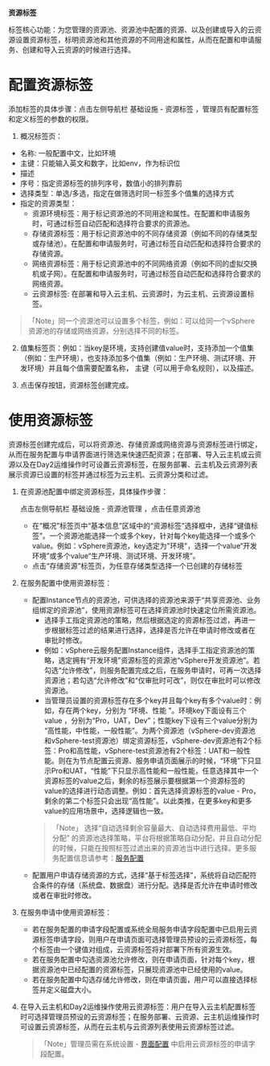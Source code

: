 
**资源标签**

标签核心功能：为您管理的资源池、资源池中配置的资源、以及创建或导入的云资源设置资源标签，标明资源池和其他资源的不同用途和属性，从而在配置和申请服务、创建和导入云资源的时候进行选择。


# 配置资源标签

添加标签的具体步骤：点击左侧导航栏 基础设施 - 资源标签 ，管理员有配置标签和定义标签的参数的权限。

1. 概况标签页：
  - 名称: 一般配置中文，比如环境
  - 主键：只能输入英文和数字，比如env，作为标识位
  - 描述
  - 序号：指定资源标签的排列序号，数值小的排列靠前
  - 选择类型：单选/多选，指定在做筛选时同一标签多个值集的选择方式
  - 指定的资源类型：
      + 资源环境标签：用于标记资源池的不同用途和属性。在配置和申请服务时，可通过标签自动匹配和选择符合要求的资源池。
      + 存储资源标签：用于标记资源池中的不同存储资源（例如不同的存储类型或存储池）。在配置和申请服务时，可通过标签自动匹配和选择符合要求的存储资源。
      + 网络资源标签：用于标记资源池中的不同网络资源（例如不同的虚拟交换机或子网）。在配置和申请服务时，可通过标签自动匹配和选择符合要求的网络资源。
      + 云资源标签: 在部署和导入云主机、云资源时，为云主机、云资源设置标签。

  >「Note」同一个资源池可以设置多个标签，例如：可以给同一个vSphere资源池的存储或网络资源，分别选择不同的标签。

2. 值集标签页：例如：当key是环境，支持创建值value时，支持添加一个值集（例如：生产环境），也支持添加多个值集（例如：生产环境、测试环境、开发环境）并且每个值需要配置名称， 主键（可以用于命名规则），以及描述。 

3. 点击保存按钮，资源标签创建完成。


# 使用资源标签

资源标签创建完成后，可以将资源池、存储资源或网络资源与资源标签进行绑定，从而在服务配置与申请界面进行筛选来快速匹配资源；在部署、导入云主机或云资源以及在Day2运维操作时可设置云资源标签，在服务部署、云主机及云资源列表展示资源已设置的标签并通过标签为云主机、云资源分类和过滤。


1. 在资源池配置中绑定资源标签，具体操作步骤：
   
   点击左侧导航栏 基础设施 - 资源池管理 ，点击任意资源池
   + 在“概况”标签页中“基本信息”区域中的“资源标签”选择框中，选择“键值标签”。一个资源池能选择一个或多个key，针对每个key能选择一个或多个value。例如：vSphere资源池，key选定为"环境"，选择一个value“开发环境”或多个value“生产环境、测试环境、开发环境”。
   + 点击“存储资源”标签页，为任意存储类型选择一个已创建的存储标签
2. 在服务配置中使用资源标签：
   + 配置Instance节点的资源池，可供选择的资源池来源于“共享资源池、业务组绑定的资源池”，使用资源标签可在选择资源池时快速定位所需资源池。
     - 选择手工指定资源池的策略，然后根据选定的资源标签过滤，再进一步根据标签过滤的结果进行选择，选择是否允许在申请时修改或者在审批时修改。
     - 例如：vSphere云服务配置Instance组件，选择手工指定资源池的策略，选定拥有“开发环境”资源标签的资源池“vSphere开发资源池”。若勾选“允许修改”，则服务配置完成之后，在服务申请时，可再一次选择资源池；若勾选“允许修改”和“仅审批时可改”，则仅在审批时可以修改资源池。
     - 当管理员设置的资源标签存在多个key并且每个key有多个value时：例如，存在两个key，分别为 “环境、性能 ”。环境key下面设有三个value ，分别为“Pro，UAT，Dev”；性能key下设有三个value分别为 “高性能，中性能，一般性能”。为两个资源池（vSphere-dev资源池和vSphere-test资源池）绑定资源标签，vSphere-dev资源池有2个标签：Pro和高性能，vSphere-test资源池有2个标签：UAT和一般性能。则在为节点配置云资源、服务申请页面展示的时候，“环境”下只显示Pro和UAT，“性能”下只显示高性能和一般性能，任意选择其中一个资源标签的value之后，剩余的标签展示要根据第一个资源标签的value的选择进行动态调整。例如：首先选择资源标签的value - Pro，剩余的第二个标签只会出现“高性能”。以此类推，在更多key和更多value的应用场景中，选择逻辑也一致。
     >「Note」 选择“自动选择剩余容量最大、自动选择费用最低、平均分配” 的资源池选择策略，平台将根据策略自动分配，并且自动分配的时候，只能在按照标签过滤出来的资源池当中进行选择。更多服务配置信息请参考：[服务配置](http://CMP-PUBLIC-IP/help/AdminDoc/05服务建模/服务配置.html) 
   + 配置用户申请存储资源的方式，选择“基于标签选择”，系统将自动匹配符合条件的存储（系统盘、数据盘）进行分配。选择是否允许在申请时修改或者在审批时修改。
3. 在服务申请中使用资源标签：
   + 若在服务配置的申请字段配置或系统全局服务申请字段配置中已启用云资源标签申请字段，则用户在申请页面可选择管理员预设的云资源标签，每个标签由一个键值对组成，云资源标签将对部署下所有资源生效。
   + 若在服务配置中勾选资源池允许修改，则在申请页面，针对每个key，根据资源池中已经配置的资源标签，只展现资源池中已经使用的value。
   + 若在服务配置中勾选存储允许修改，则在申请页面，用户可以直接选择标签并定义磁盘大小。
4. 在导入云主机和Day2运维操作使用云资源标签：用户在导入云主机配置标签时可选择管理员预设的云资源标签；在服务部署、云资源、云主机运维操作时可设置云资源标签，从而在云主机与云资源列表使用云资源标签过滤。
   >「Note」管理员需在系统设置 - [界面配置](http://CMP-PUBLIC-IP/help/AdminDoc/09系统管理/#界面配置) 中启用云资源标签的申请字段配置。
    